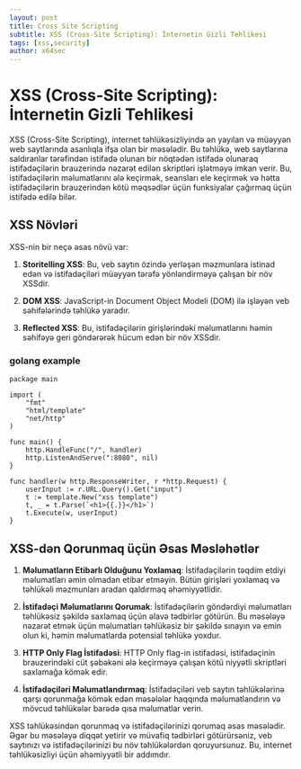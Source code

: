 ```yaml
---
layout: post
title: Cross Site Scripting
subtitle: XSS (Cross-Site Scripting): İnternetin Gizli Tehlikesi
tags: [xss,security]
author: x64sec
---
```



# XSS (Cross-Site Scripting): İnternetin Gizli Tehlikesi

XSS (Cross-Site Scripting), internet təhlükəsizliyində ən yayılan və müəyyən web saytlarında asanlıqla ifşa olan bir məsələdir. Bu təhlükə, web saytlarına saldıranlar tərəfindən istifadə olunan bir nöqtədən istifadə olunaraq istifadəçilərin brauzerində nəzarət edilən skriptləri işlətməyə imkan verir. Bu, istifadəçilərin məlumatlarını ələ keçirmək, seansları ele keçirmək və hətta istifadəçilərin brauzerindən kötü məqsədlər üçün funksiyalar çağırmaq üçün istifadə edilə bilər.

## XSS Növləri

XSS-nin bir neçə əsas növü var:

1. **Storitelling XSS**: Bu, veb saytın özində yerləşən məzmunlara istinad edən və istifadəçiləri müəyyən tərəfə yönləndirməyə çalışan bir növ XSSdir.
  
2. **DOM XSS**: JavaScript-in Document Object Modeli (DOM) ilə işləyən veb səhifələrində təhlükə yaradır.

3. **Reflected XSS**: Bu, istifadəçilərin girişlərindəki məlumatlarını həmin səhifəyə geri göndərərək hücum edən bir növ XSSdir.

### golang example
```
package main

import (
    "fmt"
    "html/template"
    "net/http"
)

func main() {
    http.HandleFunc("/", handler)
    http.ListenAndServe(":8080", nil)
}

func handler(w http.ResponseWriter, r *http.Request) {
    userInput := r.URL.Query().Get("input")
    t := template.New("xss template")
    t, _ = t.Parse(`<h1>{{.}}</h1>`)
    t.Execute(w, userInput)
}
```

## XSS-dən Qorunmaq üçün Əsas Məsləhətlər

1. **Məlumatların Etibarlı Olduğunu Yoxlamaq**: İstifadəçilərin təqdim etdiyi məlumatları əmin olmadan etibar etməyin. Bütün girişləri yoxlamaq və təhlükəli məzmunları aradan qaldırmaq əhəmiyyətlidir.

2. **İstifadəçi Məlumatlarını Qorumak**: İstifadəçilərin göndərdiyi məlumatları təhlükəsiz şəkildə saxlamaq üçün əlavə tədbirlər götürün. Bu məsələyə nəzarət etmək üçün məlumatları təhlükəsiz bir şəkildə sınayın və emin olun ki, həmin məlumatlarda potensial təhlükə yoxdur.

3. **HTTP Only Flag İstifadəsi**: HTTP Only flag-in istifadəsi, istifadəçinin brauzerindəki cüt şəbəkəni ələ keçirməyə çalışan kötü niyyətli skriptləri saxlamağa kömək edir.

4. **İstifadəçiləri Məlumatlandırmaq**: İstifadəçiləri veb saytın təhlükələrinə qarşı qorunmağa kömək edən məsələlər haqqında məlumatlandırın və mövcud təhlükələr barədə qısa məlumatlar verin.

XSS təhlükəsindən qorunmaq və istifadəçilərinizi qorumaq əsas məsələdir. Əgər bu məsələyə diqqət yetirir və müvafiq tədbirləri götürürsəniz, veb saytınızı və istifadəçilərinizi bu növ təhlükələrdən qoruyursunuz. Bu, internet təhlükəsizliyi üçün əhəmiyyətli bir addımdır.
